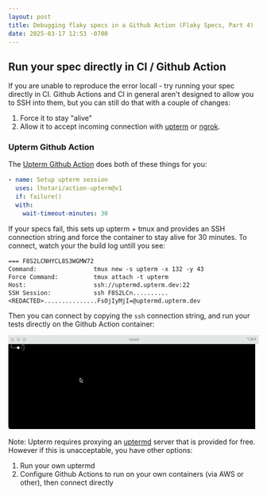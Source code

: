 ```yaml
---
layout: post
title: Debugging flaky specs in a Github Action (Flaky Specs, Part 4)
date: 2025-03-17 12:53 -0700
---
```


## Run your spec directly in CI / Github Action

If you are unable to reproduce the error locall - try running your spec directly in CI.  Github Actions and CI in general aren't designed to allow you to SSH into them, but you can still do that with a couple of changes:

1. Force it to stay "alive" 
2. Allow it to accept incoming connection with [upterm](https://upterm.dev/) or [ngrok](https://ngrok.com/). 

### Upterm Github Action 

The [Upterm Github Action](https://github.com/marketplace/actions/debugging-with-ssh) does both of these things for you:

```yaml
- name: Setup upterm session
  uses: lhotari/action-upterm@v1
  if: failure()
  with:
    wait-timeout-minutes: 30
```

If your specs fail, this sets up upterm + tmux and provides an SSH connection string and force the container to stay alive for 30 minutes. To connect, watch your the build log untill you see:

```shell
=== F8S2LCNHYCL8S3WGMW72                                                                                                 
Command:                tmux new -s upterm -x 132 -y 43                                                                 
Force Command:          tmux attach -t upterm                                                                           
Host:                   ssh://uptermd.upterm.dev:22                                                                     
SSH Session:            ssh F8S2LCn..........<REDACTED>...............FsOjIyMjI=@uptermd.upterm.dev
```

Then you can connect by copying the `ssh` connection string, and run your tests directly on the Github Action container:

![upterm](assets/images/upterm.gif)

Note:  Upterm requires proxying an [uptermd](https://github.com/owenthereal/upterm/tree/master/cmd/uptermd) server that is provided for free. However if this is unacceptable, you have other options:

1. Run your own uptermd
2. Configure Github Actions to run on your own containers (via AWS or other), then connect directly 

